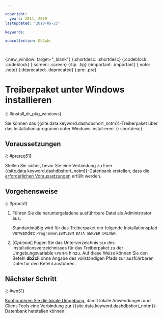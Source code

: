 ```yaml
---

copyright:
  years: 2014, 2019
lastupdated: "2018-09-25"

keywords:

subcollection: Db2whc

---
```


<!-- Attribute definitions --> 
{:new_window: target="_blank"}
{:shortdesc: .shortdesc}
{:codeblock: .codeblock}
{:screen: .screen}
{:tip: .tip}
{:important: .important}
{:note: .note}
{:deprecated: .deprecated}
{:pre: .pre}

# Treiberpaket unter Windows installieren
{: #install_dr_pkg_windows}

Sie können das {{site.data.keyword.dashdbshort_notm}}-Treiberpaket über das Installationsprogramm unter Windows installieren. 
{: shortdesc}

## Voraussetzungen
{: #prereq51}

Stellen Sie sicher, bevor Sie eine Verbindung zu Ihrer {{site.data.keyword.dashdbshort_notm}}-Datenbank erstellen, dass die [erforderlichen Voraussetzungen](/docs/services/Db2whc/connecting?topic=Db2whc-connect_ov#prereqs) erfüllt werden.

<!-- Download the driver package for your operating system from the web console and install it. -->

## Vorgehensweise
{: #proc51}

1. Führen Sie die heruntergeladene ausführbare Datei als Administrator aus.

   Standardmäßig wird für das Treiberpaket der folgende Installationspfad verwendet: `Programme\IBM\IBM DATA SERVER DRIVER`.
2. [*Optional*] Fügen Sie das Unterverzeichnis `bin` des Installationsverzeichnisses für das Treiberpaket zu der Umgebungsvariable `%PATH%` hinzu. Auf diese Weise können Sie den Befehl **db2cli** ohne Angabe des vollständigen Pfads zur ausführbaren Datei für den Befehl ausführen.

## Nächster Schritt
{: #wn51}

[Konfigurieren Sie die lokale Umgebung](/docs/services/Db2whc?topic=Db2whc-cfg_loc_env#cfg_loc_env), damit lokale Anwendungen und Client-Tools eine Verbindung zur {{site.data.keyword.dashdbshort_notm}}-Datenbank herstellen können.
